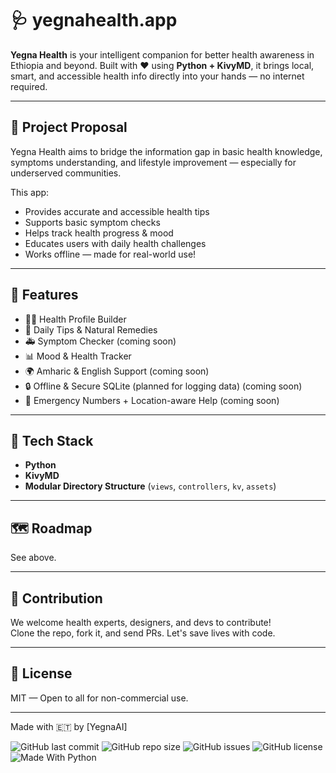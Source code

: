 # 🩺 yegnahealth.app

**Yegna Health** is your intelligent companion for better health awareness in Ethiopia and beyond. Built with ❤️ using **Python + KivyMD**, it brings local, smart, and accessible health info directly into your hands — no internet required.

---

## 📖 Project Proposal

Yegna Health aims to bridge the information gap in basic health knowledge, symptoms understanding, and lifestyle improvement — especially for underserved communities.

This app:
- Provides accurate and accessible health tips
- Supports basic symptom checks
- Helps track health progress & mood
- Educates users with daily health challenges
- Works offline — made for real-world use!

---

## 📲 Features

- 🧑‍⚕️ Health Profile Builder  
- 🌿 Daily Tips & Natural Remedies  
- 🚑 Symptom Checker (coming soon)  
- 📊 Mood & Health Tracker  
- 🌍 Amharic & English Support (coming soon)  
- 🔒 Offline & Secure SQLite (planned for logging data) (coming soon)  
- 🏨 Emergency Numbers + Location-aware Help (coming soon)  

---

## 🔧 Tech Stack

- **Python**
- **KivyMD**
- **Modular Directory Structure** (`views`, `controllers`, `kv`, `assets`)

---

## 🗺️ Roadmap

See above.

---

## 🙌 Contribution

We welcome health experts, designers, and devs to contribute!  
Clone the repo, fork it, and send PRs. Let's save lives with code.

---

## 📄 License

MIT — Open to all for non-commercial use.

---

Made with 🇪🇹 by [YegnaAI]

![GitHub last commit](https://img.shields.io/github/last-commit/Yegnaai/yegnahealth.app)
![GitHub repo size](https://img.shields.io/github/repo-size/Yegnaai/yegnahealth.app)
![GitHub issues](https://img.shields.io/github/issues/Yegnaai/yegnahealth.app)
![GitHub license](https://img.shields.io/github/license/Yegnaai/yegnahealth.app)
![Made With Python](https://img.shields.io/badge/Made%20with-Python-1f425f.svg)
